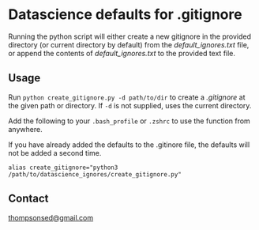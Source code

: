 # Datascience defaults for .gitignore

Running the python script will either create a new gitignore in the provided directory (or current directory by default) from the *default_ignores.txt* file, or append the contents of *default_ignores.txt* to the provided text file.

## Usage

Run `python create_gitignore.py -d path/to/dir` to create a *.gitignore* at the given path or directory. If `-d` is not supplied, uses the current directory.

Add the following to your `.bash_profile` or `.zshrc` to use the function from anywhere.

If you have already added the defaults to the .gitinore file, the defaults will not be added a second time.

`alias create_gitignore="python3 /path/to/datascience_ignores/create_gitignore.py"`

## Contact

thompsonsed@gmail.com